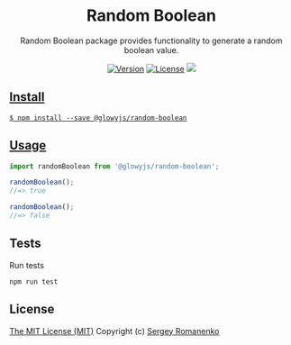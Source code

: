 <h1 align="center">Random Boolean</h1>
<p align="center">
Random Boolean package provides functionality to generate a random boolean value.
</p>

<p align="center">
<a href="https://github.com/glowyjs/random-boolean/releases"><img alt="Version" src="https://img.shields.io/github/release/glowyjs/random-boolean.svg?label=version&color=green"></a> <a href="https://github.com/glowyjs/random-boolean"><img src="https://img.shields.io/badge/license-MIT-blue.svg?color=green" alt="License"></a> <a href="https://packagist.org/packages/glowy/strings"> <img src="https://github.com/glowyjs/random-boolean/actions/workflows/tests.yml/badge.svg">
</p>

## Install

```
$ npm install --save @glowyjs/random-boolean
```

## Usage

```js
import randomBoolean from '@glowyjs/random-boolean';

randomBoolean();
//=> true

randomBoolean();
//=> false
```

## Tests

Run tests

```
npm run test
```

## License
[The MIT License (MIT)](https://github.com/glowyjs/random-boolean/blob/master/LICENSE.txt)
Copyright (c) [Sergey Romanenko](https://github.com/Awilum)
